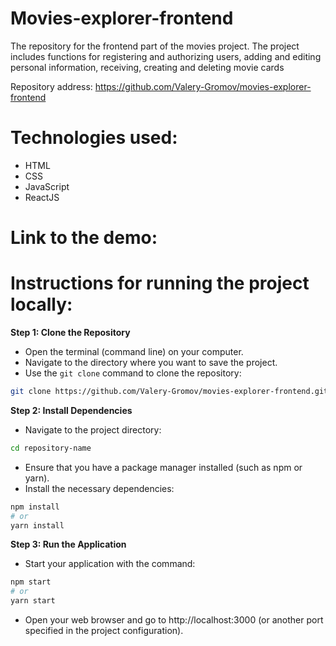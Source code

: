 # Movies-explorer-frontend
The repository for the frontend part of the movies project. The project includes functions for registering and authorizing users, adding and editing personal information, receiving, creating and deleting movie cards 

Repository address: https://github.com/Valery-Gromov/movies-explorer-frontend

# Technologies used:
- HTML
- CSS
- JavaScript
- ReactJS

# Link to the demo:



# Instructions for running the project locally:

**Step 1: Clone the Repository**
- Open the terminal (command line) on your computer.
- Navigate to the directory where you want to save the project.
- Use the `git clone` command to clone the repository:

```bash
git clone https://github.com/Valery-Gromov/movies-explorer-frontend.git
```

**Step 2: Install Dependencies**
- Navigate to the project directory:
```bash
cd repository-name
```
- Ensure that you have a package manager installed (such as npm or yarn).
- Install the necessary dependencies:
```bash
npm install
# or
yarn install
```

**Step 3: Run the Application**
- Start your application with the command:
```bash
npm start
# or
yarn start
```
- Open your web browser and go to http://localhost:3000 (or another port specified in the project configuration).

